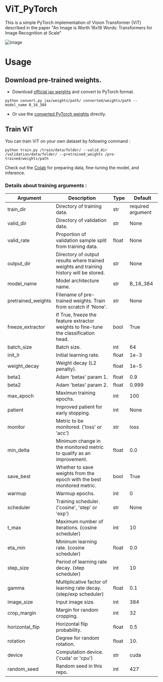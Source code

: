 # ViT_PyTorch
This is a simple PyTorch implementation of Vision Transformer (ViT) described in the paper "An Image is Worth 16x16 Words: Transformers for Image Recognition at Scale"

![image](https://user-images.githubusercontent.com/39369205/116412646-79987880-a869-11eb-9a43-7bb6b7036015.png)

# Usage
## Download pre-trained weights.
- Download [official jax weights](https://console.cloud.google.com/storage/browser/vit_models;tab=objects?prefix=&forceOnObjectsSortingFiltering=false) and convert to PyTorch format.
```
python convert.py jax/weights/path/ converted/weights/path --model_name B_16_384
```
-  Or use the [converted PyTorch weights](https://drive.google.com/drive/u/2/folders/160hak04HM3XjmXo0HRb9YT1V2IUqMa90) directly.

## Train ViT
You can train ViT on your own dataset by following command : 
```
python train.py /train/data/folder/ --valid_dir /validation/data/folder/ --pretrained_weights /pre-trained/weights/path 
```
Check out the [Colab](https://colab.research.google.com/drive/1s6SMji0U4KzyEdhhoMRaHxxWNaqpsXBZ?authuser=2#scrollTo=yUHu-ilXL2--) for preparing data, fine-tuning the model, and inference.

### Details about training arguments :
Argument|Description|Type|Default
---|---|---|---
train_dir|Directory of training data.|str|required argument
valid_dir|Directory of validation data.|str|None
valid_rate|Proportion of validation sample split from training data.|float|None
output_dir|Directory of output results where trained weights and training history will be stored.|str|None
model_name|Model architecture name.|str|B_16_384
pretrained_weights|Filename of pre-trained weights. Train from scratch if 'None'.|str|None
freeze_extractor|If True, freeze the feature extractor weights to fine-tune the classification head.|bool|True
batch_size|Batch size.|int|64
init_lr|Initial learning rate.|float|1e-3
weight_decay|Weight decay (L2 penalty).|float|1e-5
beta1|Adam 'betas' param 1.|float|0.9
beta2|Adam 'betas' param 2.|float|0.999
max_epoch|Maximun training epochs.|int|100
patient|Improved patient for early stopping.|int|None
monitor|Metric to be monitored. ('loss' or 'acc')|str|loss
min_delta|Minimum change in the monitored metric to qualify as an improvement.|float|0.0
save_best|Whether to save weights from the epoch with the best monitored metric.|bool|True
warmup|Warmup epochs.|int|0
scheduler|Training scheduler. ('cosine', 'step' or 'exp')|str|None
t_max|Maximum number of iterations. (cosine scheduler)|int|10
eta_min|Minimum learning rate. (cosine scheduler)|float|0.0
step_size|Period of learning rate decay. (step scheduler)|int|10
gamma|Multiplicative factor of learning rate decay. (step/exp scheduler)|float|0.1
image_size|Input image size.|int|384
crop_margin|Margin for random cropping.|int|32
horizontal_flip|Horizontal flip probability.|float|0.5
rotation|Degree for random rotation.|float|10.
device|Computation device. ('cuda' or 'cpu')|str|cuda
random_seed|Random seed in this repo.|int|427
